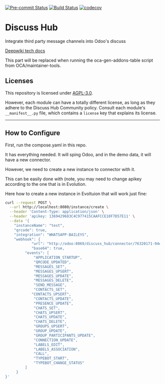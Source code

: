
<!-- /!\ Non OCA Context : Set here the badge of your runbot / runboat instance. -->
[![Pre-commit Status](https://github.com/discusshub/discuss_hub/actions/workflows/pre-commit.yml/badge.svg?branch=18.0)](https://github.com/discusshub/discuss_hub/actions/workflows/pre-commit.yml?query=branch%3A18.0)
[![Build Status](https://github.com/discusshub/discuss_hub/actions/workflows/test.yml/badge.svg?branch=18.0)](https://github.com/discusshub/discuss_hub/actions/workflows/test.yml?query=branch%3A18.0)
[![codecov](https://codecov.io/gh/discusshub/discuss_hub/branch/18.0/graph/badge.svg)](https://app.codecov.io/gh/discusshub/discuss_hub/tree/18.0)
<!-- /!\ Non OCA Context : Set here the badge of your translation instance. -->

<!-- /!\ do not modify above this line -->

# Discuss Hub

Integrate third party message channels into Odoo's discuss

[Deepwiki tech docs](https://deepwiki.com/discusshub/discuss_hub)

<!-- /!\ do not modify below this line -->

<!-- prettier-ignore-start -->

[//]: # (addons)

This part will be replaced when running the oca-gen-addons-table script from OCA/maintainer-tools.

[//]: # (end addons)

<!-- prettier-ignore-end -->

## Licenses

This repository is licensed under [AGPL-3.0](LICENSE).

However, each module can have a totally different license, as long as they adhere to the Discuss Hub Community
policy. Consult each module's `__manifest__.py` file, which contains a `license` key
that explains its license.

----
<!-- /!\ Non OCA Context : Set here the full description of your organization. -->
## How to Configure

First, run the compose.yaml in this repo.

It has everything needed. It will sping Odoo, and in the demo data, 
it will have a new connector.

However, we need to create a new instance to connector with it.

This can be easily done with (note, you may need to change apikey according
 to the one that is in Evolution.

 Here how to create a new instance in Evoltuion that will work just fine:

```bash
curl --request POST \
  --url http://localhost:8080/instance/create \
  --header 'Content-Type: application/json' \
  --header 'apikey: 1369429683C4C977415CAAFCCE10F7D57E11' \
  --data '{
    "instanceName": "test",
    "qrcode": true,
    "integration": "WHATSAPP-BAILEYS",
    "webhook": {
			"url": "http://odoo:8069/discuss_hub/connector/76320171-94ec-455e-89c8-42995918fec6",
			"base64": true,
         "events": [
             "APPLICATION_STARTUP",
             "QRCODE_UPDATED",
             "MESSAGES_SET",
             "MESSAGES_UPSERT",
             "MESSAGES_UPDATE",
             "MESSAGES_DELETE",
             "SEND_MESSAGE",
             "CONTACTS_SET",
            "CONTACTS_UPSERT",
             "CONTACTS_UPDATE",
             "PRESENCE_UPDATE",
             "CHATS_SET",
             "CHATS_UPSERT",
             "CHATS_UPDATE",
             "CHATS_DELETE",
             "GROUPS_UPSERT",
             "GROUP_UPDATE",
             "GROUP_PARTICIPANTS_UPDATE",
             "CONNECTION_UPDATE",
             "LABELS_EDIT",
             "LABELS_ASSOCIATION",
             "CALL",
             "TYPEBOT_START",
             "TYPEBOT_CHANGE_STATUS"
         ]
     }
}'
```